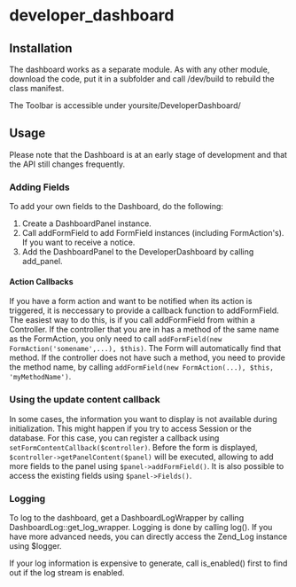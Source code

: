 developer_dashboard
===================

## Installation ##
The dashboard works as a separate module. As with any other module, download the code, put it in a subfolder and call /dev/build to rebuild the class manifest.

The Toolbar is accessible under yoursite/DeveloperDashboard/

## Usage ##
Please note that the Dashboard is at an early stage of development and that the API still changes frequently.

### Adding Fields ###
To add your own fields to the Dashboard, do the following:

  1. Create a DashboardPanel instance.
  2. Call addFormField to add FormField instances (including FormAction's). If you want to receive a notice.
  3. Add the DashboardPanel to the DeveloperDashboard by calling add_panel.

#### Action Callbacks ####
If you have a form action and want to be notified when its action is triggered, it is neccessary to provide a callback function to addFormField. The easiest way to do this, is if you call addFormField from within a Controller.
If the controller that you are in has a method of the same name as the FormAction, you only need to call `addFormField(new FormAction('somename',...), $this)`. The Form will automatically find that method. If the controller does not have such a method, you need to provide the method name, by calling `addFormField(new FormAction(...), $this, 'myMethodName')`.

### Using the update content callback ###
In some cases, the information you want to display is not available during initialization. This might happen if you try to access Session or the database. For this case, you can register a callback using `setFormContentCallback($controller)`. Before the form is displayed, `$controller->getPanelContent($panel)` will be executed, allowing to add more fields to the panel using `$panel->addFormField()`. It is also possible to access the existing fields using `$panel->Fields()`.

### Logging ###
To log to the dashboard, get a DashboardLogWrapper by calling DashboardLog::get_log_wrapper. Logging is done by calling log(). If you have more advanced needs, you can directly access the Zend_Log instance using $logger.

If your log information is expensive to generate, call is_enabled() first to find out if the log stream is enabled.
